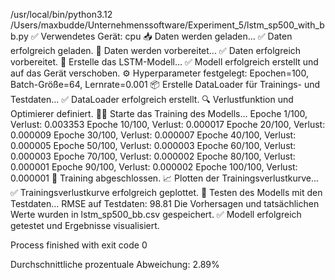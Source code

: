 /usr/local/bin/python3.12 /Users/maxbudde/Unternehmenssoftware/Experiment_5/lstm_sp500_with_bb.py 
✅ Verwendetes Gerät: cpu
📥 Daten werden geladen...
✅ Daten erfolgreich geladen.
🔧 Daten werden vorbereitet...
✅ Daten erfolgreich vorbereitet.
🤖 Erstelle das LSTM-Modell...
✅ Modell erfolgreich erstellt und auf das Gerät verschoben.
⚙️ Hyperparameter festgelegt: Epochen=100, Batch-Größe=64, Lernrate=0.001
📦 Erstelle DataLoader für Trainings- und Testdaten...
✅ DataLoader erfolgreich erstellt.
🔍 Verlustfunktion und Optimierer definiert.
🏋️‍♂️ Starte das Training des Modells...
Epoche 1/100, Verlust: 0.003353
Epoche 10/100, Verlust: 0.000017
Epoche 20/100, Verlust: 0.000009
Epoche 30/100, Verlust: 0.000007
Epoche 40/100, Verlust: 0.000005
Epoche 50/100, Verlust: 0.000003
Epoche 60/100, Verlust: 0.000003
Epoche 70/100, Verlust: 0.000002
Epoche 80/100, Verlust: 0.000001
Epoche 90/100, Verlust: 0.000002
Epoche 100/100, Verlust: 0.000001
🏁 Training abgeschlossen.
📈 Plotten der Trainingsverlustkurve...
✅ Trainingsverlustkurve erfolgreich geplottet.
🔬 Testen des Modells mit den Testdaten...
RMSE auf Testdaten: 98.81
Die Vorhersagen und tatsächlichen Werte wurden in lstm_sp500_bb.csv gespeichert.
✅ Modell erfolgreich getestet und Ergebnisse visualisiert.

Process finished with exit code 0

Durchschnittliche prozentuale Abweichung: 2.89%